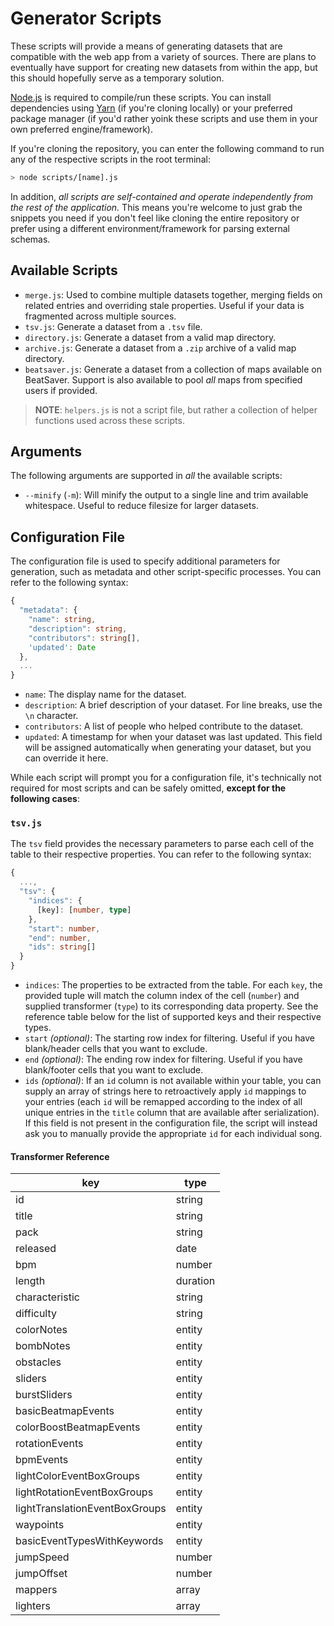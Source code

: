 # Generator Scripts

These scripts will provide a means of generating datasets that are compatible with the web app from a variety of sources. There are plans to eventually have support for creating new datasets from within the app, but this should hopefully serve as a temporary solution.

[Node.js](https://nodejs.dev/en/learn/) is required to compile/run these scripts. You can install dependencies using [Yarn](https://yarnpkg.com/getting-started) (if you're cloning locally) or your preferred package manager (if you'd rather yoink these scripts and use them in your own preferred engine/framework).

If you're cloning the repository, you can enter the following command to run any of the respective scripts in the root terminal:

```sh
> node scripts/[name].js
```

In addition, _all scripts are self-contained and operate independently from the rest of the application._ This means you're welcome to just grab the snippets you need if you don't feel like cloning the entire repository or prefer using a different environment/framework for parsing external schemas.

## Available Scripts

- `merge.js`: Used to combine multiple datasets together, merging fields on related entries and overriding stale properties. Useful if your data is fragmented across multiple sources.
- `tsv.js`: Generate a dataset from a `.tsv` file.
- `directory.js`: Generate a dataset from a valid map directory.
- `archive.js`: Generate a dataset from a `.zip` archive of a valid map directory.
- `beatsaver.js`: Generate a dataset from a collection of maps available on BeatSaver. Support is also available to pool _all_ maps from specified users if provided.

> **NOTE**: `helpers.js` is not a script file, but rather a collection of helper functions used across these scripts.

## Arguments

The following arguments are supported in _all_ the available scripts:

- `--minify` (`-m`): Will minify the output to a single line and trim available whitespace. Useful to reduce filesize for larger datasets.

## Configuration File

The configuration file is used to specify additional parameters for generation, such as metadata and other script-specific processes. You can refer to the following syntax:

```ts
{
  "metadata": {
    "name": string,
    "description": string,
    "contributors": string[],
    'updated': Date
  },
  ...
}
```

- `name`: The display name for the dataset.
- `description`: A brief description of your dataset. For line breaks, use the `\n` character.
- `contributors`: A list of people who helped contribute to the dataset.
- `updated`: A timestamp for when your dataset was last updated. This field will be assigned automatically when generating your dataset, but you can override it here.

While each script will prompt you for a configuration file, it's technically not required for most scripts and can be safely omitted, **except for the following cases**:

### `tsv.js`

The `tsv` field provides the necessary parameters to parse each cell of the table to their respective properties. You can refer to the following syntax:

```ts
{
  ...,
  "tsv": {
    "indices": {
      [key]: [number, type]
    },
    "start": number,
    "end": number,
    "ids": string[]
  }
}
```

- `indices`: The properties to be extracted from the table. For each `key`, the provided tuple will match the column index of the cell (`number`) and supplied transformer (`type`) to its corresponding data property. See the reference table below for the list of supported keys and their respective types.
- `start` _(optional)_: The starting row index for filtering. Useful if you have blank/header cells that you want to exclude.
- `end` _(optional)_: The ending row index for filtering. Useful if you have blank/footer cells that you want to exclude.
- `ids` _(optional)_: If an `id` column is not available within your table, you can supply an array of strings here to retroactively apply `id` mappings to your entries (each `id` will be remapped according to the index of all unique entries in the `title` column that are available after serialization). If this field is not present in the configuration file, the script will instead ask you to manually provide the appropriate `id` for each individual song.

#### Transformer Reference

| key                            | type     |
| ------------------------------ | -------- |
| id                             | string   |
| title                          | string   |
| pack                           | string   |
| released                       | date     |
| bpm                            | number   |
| length                         | duration |
| characteristic                 | string   |
| difficulty                     | string   |
| colorNotes                     | entity   |
| bombNotes                      | entity   |
| obstacles                      | entity   |
| sliders                        | entity   |
| burstSliders                   | entity   |
| basicBeatmapEvents             | entity   |
| colorBoostBeatmapEvents        | entity   |
| rotationEvents                 | entity   |
| bpmEvents                      | entity   |
| lightColorEventBoxGroups       | entity   |
| lightRotationEventBoxGroups    | entity   |
| lightTranslationEventBoxGroups | entity   |
| waypoints                      | entity   |
| basicEventTypesWithKeywords    | entity   |
| jumpSpeed                      | number   |
| jumpOffset                     | number   |
| mappers                        | array    |
| lighters                       | array    |
